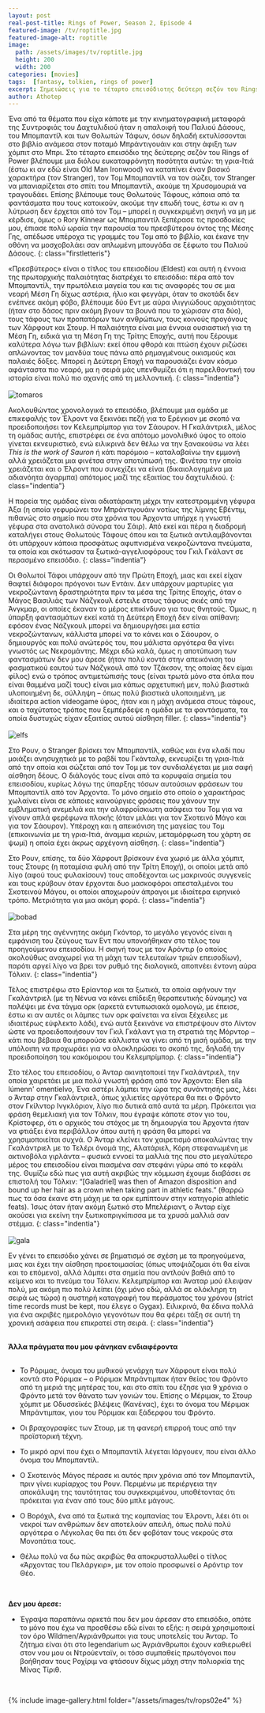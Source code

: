 ```yaml
---
layout: post
real-post-title: Rings of Power, Season 2, Episode 4
featured-image: /tv/roptitle.jpg
featured-image-alt: roptitle
image:
  path: /assets/images/tv/roptitle.jpg
  height: 200
  width: 200
categories: [movies]
tags:  [fantasy, tolkien, rings of power]
excerpt: Σημειώσεις για το τέταρτο επεισόδιοτης δεύτερη σεζόν του Rings of Power
author: Athotep
---
```


Ένα από τα θέματα που είχα κάποτε με την κινηματογραφική μεταφορά της Συντροφιάς του Δαχτυλιδιού ήταν η απαλοιφή του Παλιού Δάσους, του Μπομπαντίλ και των Θολωτών Τάφων, όσων δηλαδή εκτυλίσσονται στο βιβλίο ανάμεσα στον ποταμό Μπράντιγουάιν και στην άφιξη των χόμπιτ στο Μπρι. Στο τέταρτο επεισόδιο της δεύτερης σεζόν του Rings of Power βλέπουμε μια διόλου ευκαταφρόνητη ποσότητα αυτών: τη γρια-Ιτιά (έστω κι αν εδώ είναι Old Man Ironwood) να καταπίνει έναν βασικό χαρακτήρα (τον Stranger), τον Τομ Μπομπαντίλ να τον σώζει, τον Stranger να μπανιαρίζεται στο σπίτι του Μπομπαντίλ, ακούμε τη Χρυσομουριά να τραγουδάει. Επίσης βλέπουμε τους Θολωτούς Τάφους, κάποια από τα φαντάσματα που τους κατοικούν, ακούμε την επωδή τους, έστω κι αν η λύτρωση δεν έρχεται από τον Τομ – μπορεί η συγκεκριμένη σκηνή να μη με κέρδισε, όμως ο Rory Kinnear ως Μπομπαντίλ ξεπέρασε τις προσδοκίες μου, έπιασε πολύ ωραία την παρουσία του πρεσβύτερου όντος της Μέσης Γης, απέδωσε υπέροχα τις γραμμές του Τομ από το βιβλίο, και έκανε την οθόνη να μοσχοβολάει σαν απλωμένη μπουγάδα σε ξέφωτο του Παλιού Δάσους.
{: class="firstletteris"}

«Πρεσβύτερος» είναι ο τίτλος του επεισοδίου (Eldest) και αυτή η έννοια της πρωταρχικής παλαιότητας διατρέχει το επεισόδιο: πέρα από τον Μπομπαντίλ, την πρωτόλεια μαγεία του και τις αναφορές του σε μια νεαρή Μέση Γη δίχως αστέρια, ήλιο και φεγγάρι, όταν το σκοτάδι δεν ενέπνεε ακόμη φόβο, βλέπουμε δύο Εντ με αύρα ιλιγγιώδους αρχαιότητας (ήταν στο δάσος πριν ακόμη βγουν τα βουνά που το χώρισαν στα δύο), τους τάφους των προπατόρων των ανθρώπων, τους κοινούς προγόνους των Χάρφουτ και Στουρ. Η παλαιότητα είναι μια έννοια ουσιαστική για τη Μέση Γη, ειδικά για τη Μέση Γη της Τρίτης Εποχής, αυτή που ξέρουμε καλύτερα λόγω των βιβλίων: εκεί όπου φθορά και πτώση έχουν ριζώσει απλώνοντας τον μανδύα τους πάνω από ρημαγμένους οικισμούς και παλαιές δόξες. Μπορεί η Δεύτερη Εποχή να παρουσιάζει έναν κόσμο αφάνταστα πιο νεαρό, μα η σειρά μάς υπενθυμίζει ότι η παρελθοντική του ιστορία είναι πολύ πιο αχανής από τη μελλοντική.
{: class="indentia"}  
<br>
![tomaros](/assets/images/tv/rops02e4/7.jpg) 
<br>

Ακολουθώντας χρονολογικά το επεισόδιο, βλέπουμε μια ομάδα με επικεφαλής τον Έλροντ να ξεκινάει πεζή για το Ερέγκιον με σκοπό να προειδοποιήσει τον Κελεμπρίμπορ για τον Σάουρον. Η Γκαλάντριελ, μέλος τη ομάδας αυτής, επιστρέφει σε ένα απότομο μονολιθικό ύφος το οποίο γίνεται εκνευριστικό, ενώ ειλικρινά δεν θέλω να την ξανακούσω να λέει *This is the work of Sauron* ή κάτι παρόμοιο – καταλαβαίνω την εμμονή αλλά χρειάζεται μια φινέτσα στην αποτύπωσή της. Φινέτσα την οποία χρειάζεται και ο Έλροντ που συνεχίζει να είναι (δικαιολογημένα μα αδιανόητα άγαρμπα) απότομος μαζί της εξαιτίας του δαχτυλιδιού.
{: class="indentia"}  

Η πορεία της ομάδας είναι αδιατάρακτη μέχρι την κατεστραμμένη γέφυρα Άξα (η οποία γεφυρώνει τον Μπράντιγουάιν νοτίως της λίμνης Εβέντιμ, πιθανώς στο σημείο που στα χρόνια του Άρχοντα υπήρχε η γνωστή γέφυρα στα ανατολικά σύνορα του Σάιρ). Από εκεί και πέρα η διαδρομή καταλήγει στους Θολωτούς Τάφους όπου και τα ξωτικά αντιλαμβάνονται ότι υπάρχουν κάποια προσφάτως αφυπνισμένα νεκροζώντανα πνεύματα, τα οποία και σκότωσαν τα ξωτικά-αγγελιοφόρους του Γκιλ Γκάλαντ σε περασμένο επεισόδιο.
{: class="indentia"}  

Οι Θολωτοί Τάφοι υπάρχουν από την Πρώτη Εποχή, μιας και εκεί είχαν θαφτεί διάφοροι πρόγονοι των Εντάιν. Δεν υπάρχουν μαρτυρίες για νεκροζώντανη δραστηριότητα πριν τα μέσα της Τρίτης Εποχής, όταν ο Μάγος Βασιλιάς των Νάζγκουλ έστειλε στους τάφους σκιές από την Άνγκμαρ, οι οποίες έκαναν το μέρος επικίνδυνο για τους θνητούς. Όμως, η ύπαρξη φαντασμάτων εκεί κατά τη Δεύτερη Εποχή δεν είναι απίθανη: εφόσον ένας Νάζγκουλ μπορεί να δημιουργήσει μια εστία νεκροζώντανων, κάλλιστα μπορεί να το κάνει και ο Σάουρον, ο δημιουργός και πολύ ανώτερός του, που μάλιστα αργότερα θα γίνει γνωστός ως Νεκρομάντης. Μέχρι εδώ καλά, όμως η αποτύπωση των φαντασμάτων δεν μου άρεσε (ήταν πολύ κοντά στην απεικόνιση του φασματικού εαυτού των Νάζγκουλ από τον Τζάκσον, της οποίας δεν είμαι φίλος) ενώ ο τρόπος αντιμετώπισής τους (είναι τρωτά μόνο στα όπλα που είναι θαμμένα μαζί τους) είναι μια κάπως αρχετυπική μεν, πολύ βιαστικά υλοποιημένη δε, σύλληψη – όπως πολύ βιαστικά υλοποιημένη, με ιδιαίτερα action videogame ύφος, ήταν και η μάχη ανάμεσα στους τάφους, και ο ταχύτατος τρόπος που ξεμπέρδεψε η ομάδα με τα φαντάσματα, τα οποία δυστυχώς είχαν εξαιτίας αυτού αίσθηση filler.
{: class="indentia"}  
<br>
![elfs](/assets/images/tv/rops02e4/2.jpg) 
<br>

Στο Ρουν, ο Stranger βρίσκει τον Μπομπαντίλ, καθώς και ένα κλαδί που μοιάζει ανησυχητικά με το ραβδί του Γκάνταλφ, εκνευρίζει τη γρια-Ιτιά από την οποία και σώζεται από τον Τομ με τον συνδιαλέγεται με μια σαφή αίσθηση δέους. Ο διάλογός τους είναι από τα κορυφαία σημεία του επεισοδίου, κυρίως λόγω της ύπαρξης τόσων αυτούσιων φράσεων του Μπομπαντίλ από τον Άρχοντα. Το μόνο σημείο στο οποίο ο χαρακτήρας χωλαίνει είναι σε κάποιες καινούργιες φράσεις που χάνουν την εμβληματική ανεμελιά και την αλαφροΐσκιωτη ασάφεια του Τομ για να γίνουν απλά φερέφωνα πλοκής (όταν μιλάει για τον Σκοτεινό Μάγο και για τον Σάουρον). Υπέροχη και η απεικόνιση της μαγείας του Τομ (επικοινωνία με τη γρια-Ιτιά, άναμμα κεριών, μεταμόρφωση του χάρτη σε ψωμί) η οποία έχει άκρως αρχέγονη αίσθηση.
{: class="indentia"}  

Στο Ρουν, επίσης, τα δύο Χάρφουτ βρίσκουν ένα χωριό με άλλα χόμπιτ, τους Στουρς (η ποταμίσια φυλή από την Τρίτη Εποχή), οι οποίοι μετά από λίγο (αφού τους φυλακίσουν) τους αποδέχονται ως μακρινούς συγγενείς και τους κρύβουν όταν έρχονται δυο μασκοφόροι απεσταλμένοι του Σκοτεινού Μάγου, οι οποίοι αποχωρούν άπραγοι με ιδιαίτερα ειρηνικό τρόπο.  Μετριότητα για μια ακόμη φορά.
{: class="indentia"}  
<br>
![bobad](/assets/images/tv/rops02e4/4.jpg) 
<br>

Στα μέρη της αγέννητης ακόμη Γκόντορ, το μεγάλο γεγονός είναι η εμφάνιση του ζεύγους των Εντ που υπονοήθηκαν στο τέλος του προηγούμενου επεισοδίου. Η σκηνή τους με τον Αρόντιρ (ο οποίος ακολούθως αναχωρεί για τη μάχη των τελευταίων τριών επεισοδίων), παρότι αργεί λίγο να βρει τον ρυθμό της διαλογικά, αποπνέει έντονη αύρα Τόλκιν.
{: class="indentia"}  

Τέλος επιστρέφω στο Ερίαντορ και τα ξωτικά, τα οποία αφήνουν την Γκαλάντριελ (με τη Νένυα να κάνει επίδειξη θεραπευτικής δύναμης) να παλέψει με ένα τάγμα ορκ (αρκετά εντυπωσιακά ομολογώ, με έπεισε, έστω κι αν αυτές οι λάμπες των ορκ φαίνεται να είναι ξέχειλες με ιδιαιτέρως εύφλεκτο λάδι), ενώ αυτά ξεκινάνε να επιστρέψουν στο Λίντον ώστε να προειδοποιήσουν τον Γκιλ Γκάλαντ για τη στρατιά της Μόρντορ – κάτι που βέβαια θα μπορούσε κάλλιστα να γίνει από τη μισή ομάδα, με την υπόλοιπη να προχωράει για να ολοκληρώσει το σκοπό της, δηλαδή την προειδοποίηση του κακόμοιρου του Κελεμπρίμπορ.
{: class="indentia"}  

Στο τέλος του επεισοδίου, ο Άνταρ ακινητοποιεί την Γκαλάντριελ, την οποία χαιρετάει με μια πολύ γνωστή φράση από τον Άρχοντα: Elen síla lúmenn' omentielvo, Ένα αστέρι λάμπει την ώρα της συνάντησής μας, λέει ο Άνταρ στην Γκαλάντριελ, όπως χιλιετίες αργότερα θα πει ο Φρόντο στον Γκίλντορ Ινγκλόριον, λίγο πιο δυτικά από αυτά τα μέρη. Πρόκειται για φράση θεμελιακή για τον Τόλκιν, που έγραψε κάποτε στον γιο του, Κρίστοφερ, ότι ο αρχικός του στόχος με τη δημιουργία του Άρχοντα ήταν να φτιάξει ένα περιβάλλον όπου αυτή η φράση θα μπορεί να χρησιμοποιείται συχνά. Ο Άνταρ κλείνει τον χαιρετισμό αποκαλώντας την Γκαλάντριελ με το Τελέρι όνομά της, Αλατάριελ, Κόρη στεφανωμένη με ακτινοβόλα γιρλάντα – φυσικά εννοεί τα μαλλιά της που στο μεγαλύτερο μέρος του επεισοδίου είναι πιασμένα σαν στεφάνι γύρω από το κεφάλι της. Θυμίζω εδώ πως για αυτή ακριβώς την κόμμωση έχουμε διαβάσει σε επιστολή του Τόλκιν: “[Galadriel] was then of Amazon disposition and bound up her hair as a crown when taking part in athletic feats.” (θαρρώ πως τα όσα έκανε στη μάχη με τα ορκ εμπίπτουν στην κατηγορία athletic feats). Ίσως όταν ήταν ακόμη ξωτικό στο Μπελέριαντ, ο Άνταρ είχε ακούσει για εκείνη την ξωτικοπριγκίπισσα με τα χρυσά μαλλιά σαν στέμμα.
{: class="indentia"}  
<br>
![gala](/assets/images/tv/rops02e4/3.jpg) 
<br>

Εν γένει το επεισόδιο χάνει σε βηματισμό σε σχέση με τα προηγούμενα, μιας και έχει την αίσθηση προετοιμασίας (όπως υποψιάζομαι ότι θα είναι και το επόμενο), αλλά λάμπει στα σημεία που αντλούν βαθιά από το κείμενο και το πνεύμα του Τόλκιν. Κελεμπρίμπορ και Άναταρ μού έλειψαν πολύ, μα ακόμη πιο πολύ λείπει (όχι μόνο εδώ, αλλά σε ολόκληρη τη σειρά ως τώρα) η αυστηρή καταγραφή του περάσματος του χρόνου (strict time records must be kept, που έλεγε ο Gygax). Ειλικρινά, θα έδινα πολλά για ένα ακριβές ημερολόγιο γεγονότων που θα φέρει τάξη σε αυτή τη χρονική ασάφεια που επικρατεί στη σειρά.
{: class="indentia"}  
<br>

**Άλλα πράγματα που μου φάνηκαν ενδιαφέροντα**  
<br>

* Το Ρόριμας, όνομα του μυθικού γενάρχη των Χάρφουτ είναι πολύ κοντά στο Ρόριμακ – ο Ρόριμακ Μπράντιμπακ ήταν θείος του Φρόντο από τη μεριά της μητέρας του, και στο σπίτι του έζησε για 9 χρόνια ο Φρόντο μετά τον θάνατο των γονιών του. Επίσης ο Μέριμακ, το Στουρ χόμπιτ με Οδυσσεϊκές βλέψεις (Κανένας), έχει το όνομα του Μέριμακ Μπράντιμπακ, γιου του Ρόριμακ και ξάδερφου του Φρόντο.

* Οι βραχογραφίες των Στουρ, με τη φανερή επιρροή τους από την προϊστορική τέχνη.

* Το μικρό αρνί που έχει ο Μπομπαντίλ λέγεται Ιάργουεν, που είναι άλλο όνομα του Μπομπαντίλ.

* Ο Σκοτεινός Μάγος πέρασε κι αυτός πριν χρόνια από τον Μπομπαντίλ, πριν γίνει κυρίαρχος του Ρουν. Περιμένω με περιέργεια την αποκάλυψη της ταυτότητας του συγκεκριμένου, υποθέτοντας ότι πρόκειται για έναν από τους δύο μπλε μάγους.

* Ο Βορόχιλ, ένα από τα ξωτικά της κομπανίας του Έλροντι, λέει ότι οι νεκροί των ανθρώπων δεν αποτελούν απειλή, όπως πολύ πολύ αργότερα ο Λέγκολας θα πει ότι δεν φοβόταν τους νεκρούς στα Μονοπάτια τους.

* Θέλω πολύ να δω πώς ακριβώς θα αποκρυσταλλωθεί ο τίτλος «Άρχοντας του Πελάργκιρ», με τον οποίο προσφωνεί ο Αρόντιρ τον Θέο.  
<br>

**Δεν μου άρεσε:**

* Έγραψα παραπάνω αρκετά που δεν μου άρεσαν στο επεισόδιο, οπότε το μόνο που έχω να προσθέσω εδώ είναι το εξής: η σειρά χρησιμοποιεί τον όρο Wildmen/Αγριάνθρωποι για τους υποτελείς του Άνταρ. Το ζήτημα είναι ότι στο legendarium ως Άγριάνθρωποι έχουν καθιερωθεί στον νου μου οι Ντρούενταϊν, οι τόσο συμπαθείς πρωτόγονοι που βοήθησαν τους Ροχίριμ να φτάσουν δίχως μάχη στην πολιορκία της Μίνας Τίριθ.  
<br>

{% include image-gallery.html folder="/assets/images/tv/rops02e4" %}